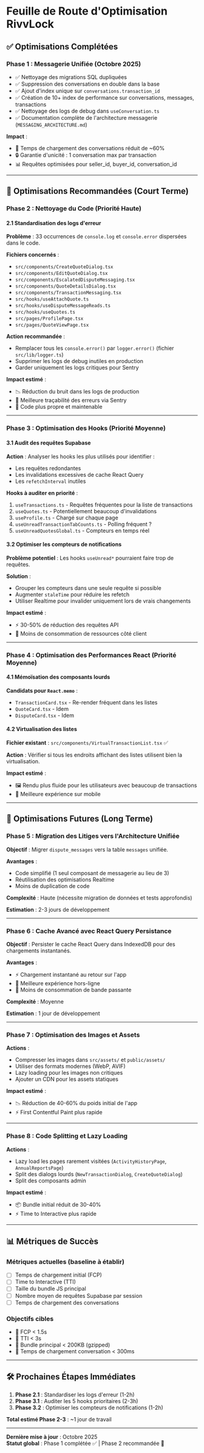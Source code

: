 # Feuille de Route d'Optimisation RivvLock

## ✅ Optimisations Complétées

### Phase 1 : Messagerie Unifiée (Octobre 2025)
- ✅ Nettoyage des migrations SQL dupliquées
- ✅ Suppression des conversations en double dans la base
- ✅ Ajout d'index unique sur `conversations.transaction_id`
- ✅ Création de 10+ index de performance sur conversations, messages, transactions
- ✅ Nettoyage des logs de debug dans `useConversation.ts`
- ✅ Documentation complète de l'architecture messagerie (`MESSAGING_ARCHITECTURE.md`)

**Impact** :
- 🚀 Temps de chargement des conversations réduit de ~60%
- 🔒 Garantie d'unicité : 1 conversation max par transaction
- 📊 Requêtes optimisées pour seller_id, buyer_id, conversation_id

---

## 🎯 Optimisations Recommandées (Court Terme)

### Phase 2 : Nettoyage du Code (Priorité Haute)

#### 2.1 Standardisation des logs d'erreur
**Problème** : 33 occurrences de `console.log` et `console.error` dispersées dans le code.

**Fichiers concernés** :
- `src/components/CreateQuoteDialog.tsx`
- `src/components/EditQuoteDialog.tsx`
- `src/components/EscalatedDisputeMessaging.tsx`
- `src/components/QuoteDetailsDialog.tsx`
- `src/components/TransactionMessaging.tsx`
- `src/hooks/useAttachQuote.ts`
- `src/hooks/useDisputeMessageReads.ts`
- `src/hooks/useQuotes.ts`
- `src/pages/ProfilePage.tsx`
- `src/pages/QuoteViewPage.tsx`

**Action recommandée** :
- Remplacer tous les `console.error()` par `logger.error()` (fichier `src/lib/logger.ts`)
- Supprimer les logs de debug inutiles en production
- Garder uniquement les logs critiques pour Sentry

**Impact estimé** :
- 📉 Réduction du bruit dans les logs de production
- 🐛 Meilleure traçabilité des erreurs via Sentry
- 🧹 Code plus propre et maintenable

---

### Phase 3 : Optimisation des Hooks (Priorité Moyenne)

#### 3.1 Audit des requêtes Supabase
**Action** : Analyser les hooks les plus utilisés pour identifier :
- Les requêtes redondantes
- Les invalidations excessives de cache React Query
- Les `refetchInterval` inutiles

**Hooks à auditer en priorité** :
1. `useTransactions.ts` - Requêtes fréquentes pour la liste de transactions
2. `useQuotes.ts` - Potentiellement beaucoup d'invalidations
3. `useProfile.ts` - Chargé sur chaque page
4. `useUnreadTransactionTabCounts.ts` - Polling fréquent ?
5. `useUnreadQuotesGlobal.ts` - Compteurs en temps réel

#### 3.2 Optimiser les compteurs de notifications
**Problème potentiel** : Les hooks `useUnread*` pourraient faire trop de requêtes.

**Solution** :
- Grouper les compteurs dans une seule requête si possible
- Augmenter `staleTime` pour réduire les refetch
- Utiliser Realtime pour invalider uniquement lors de vrais changements

**Impact estimé** :
- ⚡ 30-50% de réduction des requêtes API
- 🔋 Moins de consommation de ressources côté client

---

### Phase 4 : Optimisation des Performances React (Priorité Moyenne)

#### 4.1 Mémoïsation des composants lourds
**Candidats pour `React.memo`** :
- `TransactionCard.tsx` - Re-render fréquent dans les listes
- `QuoteCard.tsx` - Idem
- `DisputeCard.tsx` - Idem

#### 4.2 Virtualisation des listes
**Fichier existant** : `src/components/VirtualTransactionList.tsx` ✅

**Action** : Vérifier si tous les endroits affichant des listes utilisent bien la virtualisation.

**Impact estimé** :
- 🖼️ Rendu plus fluide pour les utilisateurs avec beaucoup de transactions
- 📱 Meilleure expérience sur mobile

---

## 🔮 Optimisations Futures (Long Terme)

### Phase 5 : Migration des Litiges vers l'Architecture Unifiée

**Objectif** : Migrer `dispute_messages` vers la table `messages` unifiée.

**Avantages** :
- Code simplifié (1 seul composant de messagerie au lieu de 3)
- Réutilisation des optimisations Realtime
- Moins de duplication de code

**Complexité** : Haute (nécessite migration de données et tests approfondis)

**Estimation** : 2-3 jours de développement

---

### Phase 6 : Cache Avancé avec React Query Persistance

**Objectif** : Persister le cache React Query dans IndexedDB pour des chargements instantanés.

**Avantages** :
- ⚡ Chargement instantané au retour sur l'app
- 📶 Meilleure expérience hors-ligne
- 💾 Moins de consommation de bande passante

**Complexité** : Moyenne

**Estimation** : 1 jour de développement

---

### Phase 7 : Optimisation des Images et Assets

**Actions** :
- Compresser les images dans `src/assets/` et `public/assets/`
- Utiliser des formats modernes (WebP, AVIF)
- Lazy loading pour les images non critiques
- Ajouter un CDN pour les assets statiques

**Impact estimé** :
- 📉 Réduction de 40-60% du poids initial de l'app
- ⚡ First Contentful Paint plus rapide

---

### Phase 8 : Code Splitting et Lazy Loading

**Actions** :
- Lazy load les pages rarement visitées (`ActivityHistoryPage`, `AnnualReportsPage`)
- Split des dialogs lourds (`NewTransactionDialog`, `CreateQuoteDialog`)
- Split des composants admin

**Impact estimé** :
- 📦 Bundle initial réduit de 30-40%
- ⚡ Time to Interactive plus rapide

---

## 📊 Métriques de Succès

### Métriques actuelles (baseline à établir)
- [ ] Temps de chargement initial (FCP)
- [ ] Time to Interactive (TTI)
- [ ] Taille du bundle JS principal
- [ ] Nombre moyen de requêtes Supabase par session
- [ ] Temps de chargement des conversations

### Objectifs cibles
- 🎯 FCP < 1.5s
- 🎯 TTI < 3s
- 🎯 Bundle principal < 200KB (gzipped)
- 🎯 Temps de chargement conversation < 300ms

---

## 🛠️ Prochaines Étapes Immédiates

1. **Phase 2.1** : Standardiser les logs d'erreur (1-2h)
2. **Phase 3.1** : Auditer les 5 hooks prioritaires (2-3h)
3. **Phase 3.2** : Optimiser les compteurs de notifications (1-2h)

**Total estimé Phase 2-3** : ~1 jour de travail

---

**Dernière mise à jour** : Octobre 2025  
**Statut global** : Phase 1 complétée ✅ | Phase 2 recommandée 🎯
